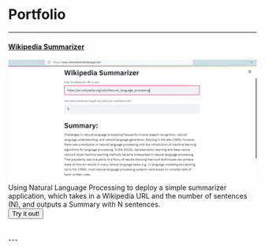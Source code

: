 # Portfolio

---
 

#### [Wikipedia Summarizer](https://easy-summarize.herokuapp.com/)
<img src="images/easy_summarize_app.jpg?raw=true"/>
Using Natural Language Processing to deploy a simple summarizer application, which takes in a Wikipedia URL and the number of sentences (N), and outputs a Summary with N sentences.
<br>
<form action="https://easy-summarize.herokuapp.com/" method="get" target="_blank"><button type="submit">Try it out!</button></form>
<br><br>
---
